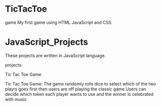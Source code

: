 # TicTacToe
 game
My first game using HTML JavaScript and CSS
# JavaScript_Projects
These projects are written in JavaScript language.

projects:

Tic Tac Toe Game



Tic Tac Toe Game:
The game randomly rolls dice to select which of the two playrs goes first then users are off playing the classic game.Users can decide which token each player wants to use and the winner is celebrated with music

